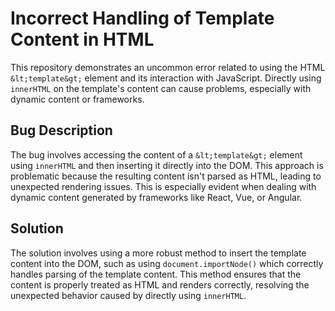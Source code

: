 # Incorrect Handling of Template Content in HTML

This repository demonstrates an uncommon error related to using the HTML `&lt;template&gt;` element and its interaction with JavaScript. Directly using `innerHTML` on the template's content can cause problems, especially with dynamic content or frameworks.

## Bug Description

The bug involves accessing the content of a `&lt;template&gt;` element using `innerHTML` and then inserting it directly into the DOM.  This approach is problematic because the resulting content isn't parsed as HTML, leading to unexpected rendering issues.  This is especially evident when dealing with dynamic content generated by frameworks like React, Vue, or Angular.

## Solution

The solution involves using a more robust method to insert the template content into the DOM, such as using `document.importNode()` which correctly handles parsing of the template content. This method ensures that the content is properly treated as HTML and renders correctly, resolving the unexpected behavior caused by directly using `innerHTML`.